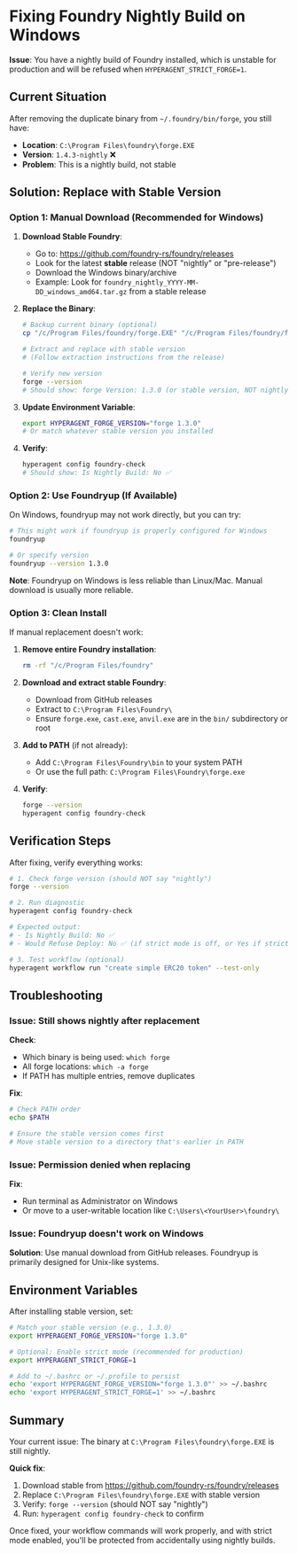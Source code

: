 # Fixing Foundry Nightly Build on Windows

**Issue**: You have a nightly build of Foundry installed, which is unstable for production and will be refused when `HYPERAGENT_STRICT_FORGE=1`.

## Current Situation

After removing the duplicate binary from `~/.foundry/bin/forge`, you still have:
- **Location**: `C:\Program Files\foundry\forge.EXE`
- **Version**: `1.4.3-nightly` ❌
- **Problem**: This is a nightly build, not stable

## Solution: Replace with Stable Version

### Option 1: Manual Download (Recommended for Windows)

1. **Download Stable Foundry**:
   - Go to: https://github.com/foundry-rs/foundry/releases
   - Look for the latest **stable** release (NOT "nightly" or "pre-release")
   - Download the Windows binary/archive
   - Example: Look for `foundry_nightly_YYYY-MM-DD_windows_amd64.tar.gz` from a stable release

2. **Replace the Binary**:
   ```bash
   # Backup current binary (optional)
   cp "/c/Program Files/foundry/forge.EXE" "/c/Program Files/foundry/forge.EXE.backup"
   
   # Extract and replace with stable version
   # (Follow extraction instructions from the release)
   
   # Verify new version
   forge --version
   # Should show: forge Version: 1.3.0 (or stable version, NOT nightly)
   ```

3. **Update Environment Variable**:
   ```bash
   export HYPERAGENT_FORGE_VERSION="forge 1.3.0"
   # Or match whatever stable version you installed
   ```

4. **Verify**:
   ```bash
   hyperagent config foundry-check
   # Should show: Is Nightly Build: No ✅
   ```

### Option 2: Use Foundryup (If Available)

On Windows, foundryup may not work directly, but you can try:

```bash
# This might work if foundryup is properly configured for Windows
foundryup

# Or specify version
foundryup --version 1.3.0
```

**Note**: Foundryup on Windows is less reliable than Linux/Mac. Manual download is usually more reliable.

### Option 3: Clean Install

If manual replacement doesn't work:

1. **Remove entire Foundry installation**:
   ```bash
   rm -rf "/c/Program Files/foundry"
   ```

2. **Download and extract stable Foundry**:
   - Download from GitHub releases
   - Extract to `C:\Program Files\Foundry\`
   - Ensure `forge.exe`, `cast.exe`, `anvil.exe` are in the `bin/` subdirectory or root

3. **Add to PATH** (if not already):
   - Add `C:\Program Files\Foundry\bin` to your system PATH
   - Or use the full path: `C:\Program Files\Foundry\forge.exe`

4. **Verify**:
   ```bash
   forge --version
   hyperagent config foundry-check
   ```

## Verification Steps

After fixing, verify everything works:

```bash
# 1. Check forge version (should NOT say "nightly")
forge --version

# 2. Run diagnostic
hyperagent config foundry-check

# Expected output:
# - Is Nightly Build: No ✅
# - Would Refuse Deploy: No ✅ (if strict mode is off, or Yes if strict mode is on but version is correct)

# 3. Test workflow (optional)
hyperagent workflow run "create simple ERC20 token" --test-only
```

## Troubleshooting

### Issue: Still shows nightly after replacement

**Check**:
- Which binary is being used: `which forge`
- All forge locations: `which -a forge`
- If PATH has multiple entries, remove duplicates

**Fix**:
```bash
# Check PATH order
echo $PATH

# Ensure the stable version comes first
# Move stable version to a directory that's earlier in PATH
```

### Issue: Permission denied when replacing

**Fix**:
- Run terminal as Administrator on Windows
- Or move to a user-writable location like `C:\Users\<YourUser>\foundry\`

### Issue: Foundryup doesn't work on Windows

**Solution**: Use manual download from GitHub releases. Foundryup is primarily designed for Unix-like systems.

## Environment Variables

After installing stable version, set:

```bash
# Match your stable version (e.g., 1.3.0)
export HYPERAGENT_FORGE_VERSION="forge 1.3.0"

# Optional: Enable strict mode (recommended for production)
export HYPERAGENT_STRICT_FORGE=1

# Add to ~/.bashrc or ~/.profile to persist
echo 'export HYPERAGENT_FORGE_VERSION="forge 1.3.0"' >> ~/.bashrc
echo 'export HYPERAGENT_STRICT_FORGE=1' >> ~/.bashrc
```

## Summary

Your current issue: The binary at `C:\Program Files\foundry\forge.EXE` is still nightly.

**Quick fix**:
1. Download stable from https://github.com/foundry-rs/foundry/releases
2. Replace `C:\Program Files\foundry\forge.EXE` with stable version
3. Verify: `forge --version` (should NOT say "nightly")
4. Run: `hyperagent config foundry-check` to confirm

Once fixed, your workflow commands will work properly, and with strict mode enabled, you'll be protected from accidentally using nightly builds.

